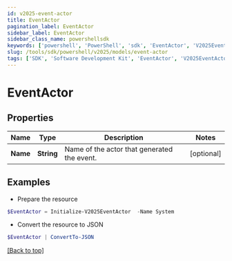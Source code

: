```yaml
---
id: v2025-event-actor
title: EventActor
pagination_label: EventActor
sidebar_label: EventActor
sidebar_class_name: powershellsdk
keywords: ['powershell', 'PowerShell', 'sdk', 'EventActor', 'V2025EventActor']
slug: /tools/sdk/powershell/v2025/models/event-actor
tags: ['SDK', 'Software Development Kit', 'EventActor', 'V2025EventActor']
---
```


# EventActor

## Properties

| Name | Type | Description | Notes |
| --- | --- | --- | --- |
| **Name** | **String** | Name of the actor that generated the event. | [optional] |

## Examples

- Prepare the resource

```powershell
$EventActor = Initialize-V2025EventActor  -Name System
```

- Convert the resource to JSON

```powershell
$EventActor | ConvertTo-JSON
```

[[Back to top]](#)
